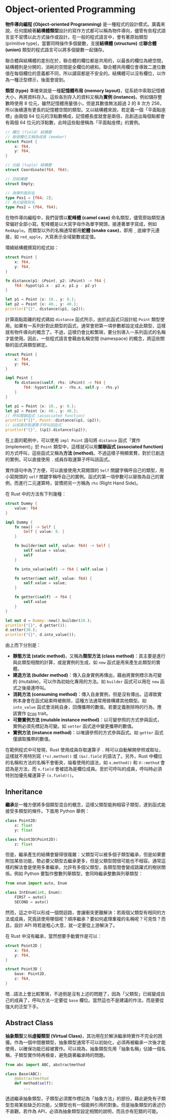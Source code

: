 # Object-oriented Programming

**物件導向編程 (Object-oriented Programming)** 是一種程式的設計模式。廣義來說，任何圍繞著**結構體類型**設計的寫作方式都可以稱為物件導向，儘管有些程式語言並不習慣以此方式操作或設計。在一般的程式語言中，會有著原始類型 (primitive type)，當要同時操作多個變數，支援**結構體 (structure)** 或**聯合體 (union)** 類型的程式語言可以將多個變數一起儲存。

聯合體與結構體的差別在於，聯合體的欄位都是共用的，以最長的欄位為總空間，結構體則是分開的，消耗的空間是全欄位的總和。聯合體共用欄位會導致二進位數值在每個欄位的意義都不同，所以讀寫都是不安全的。結構體可以沒有欄位，以作為一種泛型標示，後面會提到。

**類型 (type)** 準確來說是一種**記憶體布局 (memory layout)**，從系統中索取記憶體大小，再將資料存入。這些各別存入的資料又稱為**實例 (instance)**。例如儲存整數時使用 8 位元，雖然記憶體用量很小，但是其數值無法超過 2 的 8 次方 256，所以後續還有更長的記憶體空間的類型。又以結構體來說，若定義一個「平面點座標」由兩個 64 位元的浮點數構成，記憶體長度就會是兩倍，且創造出每個點都會有兩個 64 位元的浮點數，此時這些點便稱為「平面點座標」的實例。

```rust
// 欄位 (field) 結構體
// 每個欄位又稱為成員 (member)
struct Point {
    x: f64,
    y: f64,
}

// 元組 (tuple) 結構體
struct Coordinate(f64, f64);

// 空結構體
struct Empty;

// 為陣列取別名
type Pos1 = [f64; 2];
// 為元組取別名
type Pos2 = (f64, f64);
```

在物件導向編程中，我們習慣以**駝峰體 (camel case)** 命名類型，儘管原始類型通常偏好全部小寫。駝峰體是以大寫字母作為單字開頭，接連著單字寫成，例如 `RedApple`。而類型以外的名稱通常都用**蛇體 (snake case)**，即用 `_` 底線字元連接，如 `red_apple`，大寫表示全域變數或定值。

環繞結構體撰寫的程式如：

```rust
struct Point {
    x: f64,
    y: f64,
}

fn distance(p1: &Point, p2: &Point) -> f64 {
    f64::hypot(p1.x - p2.x, p1.y - p2.y)
}

let p1 = Point {x: 10., y: 0.};
let p2 = Point {x: 40., y: 40.};
println!("{}", distance(&p1, &p2));
```

計算兩點距離的程式碼如 `distance` 函式所示，由於此函式只設計給 `Point` 類型使用。如果有一系列針對此類型的函式，通常會把第一項參數都設定成此類型，這樣就有物件導向的概念了。不過，這樣仍會比較繁瑣，要分別導入一系列函式的名稱才能使用。因此，一些程式語言會藉由名稱空間 (namespace) 的概念，將這些關聯的函式與類型綁定。

```rust
struct Point {
    x: f64,
    y: f64,
}

impl Point {
    fn distance(&self, rhs: &Point) -> f64 {
        f64::hypot(self.x - rhs.x, self.y - rhs.y)
    }
}

let p1 = Point {x: 10., y: 0.};
let p2 = Point {x: 40., y: 40.};
// 呼叫關聯函式 (associated function)
println!("{}", Point::distance(&p1, &p2));
// 以成員存取運算子呼叫該函式
println!("{}", (&p1).distance(&p2));
```

在上面的範例中，可以使用 `impl Point` 語句將 `distance` 函式「實作 (implement)」於 `Point` 類型中，這樣就可以用**關聯函式 (associated function)** 的方式呼叫，這些函式又稱為**方法 (method)**。不過這樣子稍顯累贅，對於已創造的實例，可以直接使用 `.` 成員存取運算子呼叫該函式。

實作語句中為了方便，可以直接使用大寫開頭的 `Self` 關鍵字稱呼自己的類型，用小寫開頭的 `self` 關鍵字稱呼自己的實例。函式的第一項參數可以替換為自己的實例，而進行二元運算時，習慣把另一方稱為 `rhs` (Right Hand Side)。

在 Rust 中的方法有下列幾種：

```rust
struct Dummy {
    value: f64
}

impl Dummy {
    fn new() -> Self {
        Self { value: 0. }
    }

    fn builder(mut self, value: f64) -> Self {
        self.value = value;
        self
    }

    fn into_value(self) -> f64 { self.value }

    fn setter(&mut self, value: f64) {
        self.value = value;
    }

    fn getter(&self) -> f64 {
        self.value
    }
}

let mut d = Dummy::new().builder(20.);
println!("{}", d.getter());
d.setter(30.);
println!("{}", d.into_value());
```

由上而下分別是：

+ **靜態方法 (static method)**，又稱為**類型方法 (class method)**：其主要是進行與此類型相關的計算，或是實例的生成，如 `new` 函式是用來產生此類型的實體。
+ **建造方法 (builder method)**：傳入自身實例再傳出，藉由將實例標示為可變的 (mutable)，可以作為初始化專用的方法。如 `builder` 函式可以用在 `new` 函式之後接連呼叫。
+ **消耗方法 (consuming method)**：傳入自身實例，但是沒有傳出。這導致實例本身會在函式結束時被刪除，這種方法通常用做構建其他類型。如 `into_value` 函式會消耗自身，回傳攜帶的數值。若要定義刪除時的行為，應該實作 [`Drop`](https://doc.rust-lang.org/std/ops/trait.Drop.html) trait。
+ **可變實例方法 (mutable instance method)**：以可變參照的方式參與函式，實例必須先標記為可變。如 `setter` 函式途中變更攜帶的數值。
+ **實例方法 (instance method)**：以唯讀參照的方式參與函式。如 `getter` 函式僅讀取攜帶的數值。

在範例程式中可發現，Rust 使用成員存取運算子 `.` 時可以自動解開參照或取址，這樣就不用特別寫 `(*x).method()` 或 `(&x).field` 的語法了。另外，Rust 中欄位的名稱和方法的名稱不會衝突，端看使用的語法，如 `x.method()` 和 `X::method` 會認為是方法，而 `x.field` 會被認為是欄位成員。至於可呼叫的成員，呼叫時必須特別加優先權運算子 `(x.field)()`。

## Inheritance

**繼承**是一種方便將多個類型混合的概念，這樣父類型能夠相容子類型，達到函式能接受多類型的條件。下面用 Python 舉例：

```python
class Point2D:
    x: float
    y: float

class Point3D(Point2D):
    z: float
```

但是，繼承產生的結構會變得很複雜：父類型可以被多個子類型繼承，但是如果要附加某些功能，勢必要父類型去繼承更多，但是父類型間很可能也不相容。通常這樣的解法會是使用多重繼承，允許有多個父類型，各類型間會變成跳躍式的樹狀關係。例如 Python 要製作整數列舉類型，會同時繼承整數與列舉類型：

```python
from enum import auto, Enum

class IntEnum(int, Enum):
    FIRST = auto()
    SECOND = auto()
```

然而，這之中可以形成一個閉迴路，會讓衝突更難解決：若兩個父類型有相同的方法或成員，究竟該使用哪個呢？順序繼承？要如何處理重複的名稱呢？可見性？而且，設計 API 時若是粗心大意，就一定要從上游解決了。

在 Rust 中沒有繼承，當然想要手動實作是可以：

```rust
struct Point2D {
    x: f64,
    y: f64,
}

struct Point3D {
    base: Point2D,
    z: f64,
}
```

嗯…語法上會比較繁瑣，不過倒是沒有上述的問題了，因為「父類型」已經變成自己的成員了，呼叫方法一定要從 `base` 欄位。當然這也不是建議的作法，而是要從強大的泛型下手。

## Abstract Class

**抽象類型**又稱**虛擬類型 (Virtual Class)**，其功用在於解決繼承時實作不完全的困擾。作為一個中間層類型，抽象類型通常不可以初始化，必須再被繼承一次後才能使用，以確保功能已經被實作。可以視為，抽象類型先用「抽象名稱」佔據一個名稱，子類型實作時再檢查，避免跳著繼承時的問題。

```python
from abc import ABC, abstractmethod

class Base(ABC):
    @abstractmethod
    def method(self):
        ...
```

透過繼承抽象類型，子類型必須實作標記為「抽象方法」的部份，藉此避免有子類型忽視某些缺乏的功能，父類型也有一個能夠引用的對象。但是抽象類型的表述仍不直觀，若作為 API，必須為抽象類型設定相關的說明，而且亦有犯錯的可能。
